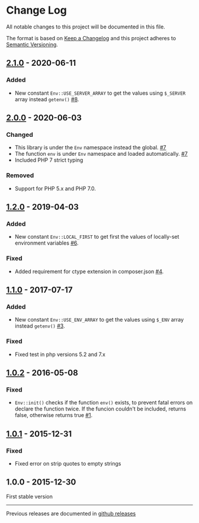 # Change Log

All notable changes to this project will be documented in this file.

The format is based on [Keep a Changelog](http://keepachangelog.com/)
and this project adheres to [Semantic Versioning](http://semver.org/).

## [2.1.0] - 2020-06-11
### Added
- New constant `Env::USE_SERVER_ARRAY` to get the values using `$_SERVER` array instead `getenv()` [#8].

## [2.0.0] - 2020-06-03
### Changed
- This library is under the `Env` namespace instead the global. [#7]
- The function `env` is under `Env` namespace and loaded automatically. [#7]
- Included PHP 7 strict typing

### Removed
- Support for PHP 5.x and PHP 7.0.

## [1.2.0] - 2019-04-03
### Added
- New constant `Env::LOCAL_FIRST` to get first the values of locally-set environment variables [#6].

### Fixed
- Added requirement for ctype extension in composer.json [#4].

## [1.1.0] - 2017-07-17
### Added
- New constant `Env::USE_ENV_ARRAY` to get the values using `$_ENV` array instead `getenv()` [#3].

### Fixed
- Fixed test in php versions 5.2 and 7.x

## [1.0.2] - 2016-05-08
### Fixed
- `Env::init()` checks if the function `env()` exists, to prevent fatal errors on declare the function twice. If the funcion couldn't be included, returns false, otherwise returns true [#1].

## [1.0.1] - 2015-12-31
### Fixed
- Fixed error on strip quotes to empty strings

## 1.0.0 - 2015-12-30
First stable version

[#1]: https://github.com/oscarotero/env/issues/1
[#3]: https://github.com/oscarotero/env/issues/3
[#4]: https://github.com/oscarotero/env/issues/4
[#6]: https://github.com/oscarotero/env/issues/6
[#7]: https://github.com/oscarotero/env/issues/7
[#8]: https://github.com/oscarotero/env/issues/8

[2.1.0]: https://github.com/oscarotero/env/compare/v2.0.0...v2.1.0
[2.0.0]: https://github.com/oscarotero/env/compare/v1.2.0...v2.0.0
[1.2.0]: https://github.com/oscarotero/env/compare/v1.1.0...v1.2.0
[1.1.0]: https://github.com/oscarotero/env/compare/v1.0.2...v1.1.0
[1.0.2]: https://github.com/oscarotero/env/compare/v1.0.1...v1.0.2
[1.0.1]: https://github.com/oscarotero/env/compare/v1.0.0...v1.0.1

---

Previous releases are documented in [github releases](https://github.com/oscarotero/Gettext/releases)
